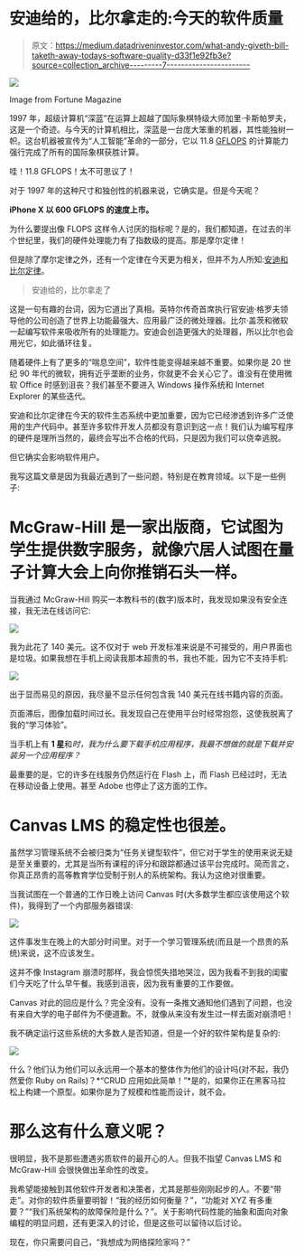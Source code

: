 # 安迪给的，比尔拿走的:今天的软件质量

> 原文：<https://medium.datadriveninvestor.com/what-andy-giveth-bill-taketh-away-todays-software-quality-d33f1e92fb3e?source=collection_archive---------7----------------------->

![](img/67db8e9d226d134f7a52722eefee3eb4.png)

Image from Fortune Magazine

1997 年，超级计算机“深蓝”在运算上超越了国际象棋特级大师加里·卡斯帕罗夫，这是一个奇迹。与今天的计算机相比，深蓝是一台庞大笨重的机器，其性能独树一帜。这台机器被宣传为“人工智能”革命的一部分，它以 11.8 [GFLOPS](https://en.wikipedia.org/wiki/FLOPS) 的计算能力强行完成了所有的国际象棋获胜计算。

哇！11.8 GFLOPS！太不可思议了！

对于 1997 年的这种尺寸和独创性的机器来说，它确实是。但是今天呢？

**iPhone X 以 600 GFLOPS 的速度上市。**

为什么要提出像 FLOPS 这样令人讨厌的指标呢？是的，我们都知道，在过去的半个世纪里，我们的硬件处理能力有了指数级的提高。那是摩尔定律！

但是除了摩尔定律之外，还有一个定律在今天更为相关，但并不为人所知:[安迪和比尔定律](https://en.wikipedia.org/wiki/Andy_and_Bill%27s_law)。

> 安迪给的，比尔拿走了

这是一句有趣的台词，因为它道出了真相。英特尔传奇首席执行官安迪·格罗夫领导他的公司创造了世界上功能最强大、应用最广泛的微处理器。比尔·盖茨和微软一起编写软件来吸收所有的处理能力。安迪会创造更强大的处理器，所以比尔也会用光它，如此循环往复。

随着硬件上有了更多的“喘息空间”，软件性能变得越来越不重要。如果你是 20 世纪 90 年代的微软，拥有近乎垄断的业务，你就更不会关心它了。谁没有在使用微软 Office 时感到沮丧？我们甚至不要进入 Windows 操作系统和 Internet Explorer 的某些迭代。

安迪和比尔定律在今天的软件生态系统中更加重要，因为它已经渗透到许多广泛使用的生产代码中。甚至许多软件开发人员都没有意识到这一点！我们认为编写程序的硬件是理所当然的，最终会写出不合格的代码，只是因为我们可以侥幸逃脱。

但它确实会影响软件用户。

我写这篇文章是因为我最近遇到了一些问题，特别是在教育领域。以下是一些例子:

# McGraw-Hill 是一家出版商，它试图为学生提供数字服务，就像穴居人试图在量子计算大会上向你推销石头一样。

当我通过 McGraw-Hill 购买一本教科书的(数字)版本时，我发现如果没有安全连接，我无法在线访问它:

![](img/16c9480362750117cc2120c91b2f1302.png)

我为此花了 140 美元。这不仅对于 web 开发标准来说是不可接受的，用户界面也是垃圾。如果我想在手机上阅读我那本超贵的书，我也不能，因为它不支持手机:

![](img/6ca9f8a3c4a919a0991dac36c8c2776d.png)

出于显而易见的原因，我尽量不显示任何包含我 140 美元在线书籍内容的页面。

页面滞后，图像加载时间过长。我发现自己在使用平台时经常抱怨，这使我脱离了我的“学习体验”。

当手机上有 **1 星**和*时，我为什么要下载手机应用程序，我最不想做的就是下载并安装另一个应用程序？*

最重要的是，它的许多在线服务仍然运行在 Flash 上，而 Flash 已经过时，无法在移动设备上使用。甚至 Adobe 也停止了这方面的工作。

# Canvas LMS 的稳定性也很差。

虽然学习管理系统不会被归类为“任务关键型软件”，但它对于学生的使用来说无疑是至关重要的，尤其是当所有课程的评分和跟踪都通过该平台完成时。简而言之，你真正昂贵的高等教育学位受制于别人的系统架构。我认为这绝对很重要。

当我试图在一个普通的工作日晚上访问 Canvas 时(大多数学生都应该使用这个软件)，我得到了一个内部服务器错误:

![](img/4002ccee377231f4763924345404a060.png)

这件事发生在晚上的大部分时间里。对于一个学习管理系统(而且是一个昂贵的系统)来说，这不应该发生。

这并不像 Instagram 崩溃时那样，我会惊慌失措地哭泣，因为我看不到我的闺蜜们今天吃了什么早午餐。我感到沮丧，因为我有重要的工作要做。

Canvas 对此的回应是什么？完全没有。没有一条推文通知他们遇到了问题，也没有来自大学的电子邮件为不便道歉。不，就像从来没有发生过一样去面对崩溃吧！

我不确定运行这些系统的大多数人是否知道，但是一个好的软件架构是复杂的:

![](img/bb0d9a75e57b3ae99c2627791f1793be.png)

什么？他们认为他们可以永远用一个基本的整体作为他们的设计吗(对不起，我仍然爱你 Ruby on Rails)？*“CRUD 应用如此简单！”*是的，如果你正在黑客马拉松上构建一个原型。如果你是为了规模和性能而设计，就不会。

# 那么这有什么意义呢？

很明显，我不是那些遭遇劣质软件的最开心的人。但我不指望 Canvas LMS 和 McGraw-Hill 会很快做出革命性的改变。

我希望能接触到其他软件开发者和决策者，尤其是那些刚刚起步的人。不要“带走”。对你的软件质量要明智！“我的经历如何衡量？”，“功能对 XYZ 有多重要？”“我们系统架构的故障保险是什么？”。关于影响代码性能的抽象和面向对象编程的明显问题，还有更深入的讨论，但是这些可以留待以后讨论。

现在，你只需要问自己，“我想成为网络探险家吗？”
